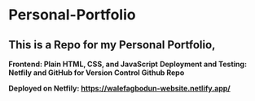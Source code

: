 # Personal-Portfolio
## This is a Repo for my Personal Portfolio, 
**Frontend: Plain HTML, CSS, and JavaScript**
**Deployment and Testing: Netfily and GitHub for Version Control Github Repo**

**Deployed on Netfily:
https://walefagbodun-website.netlify.app/**
